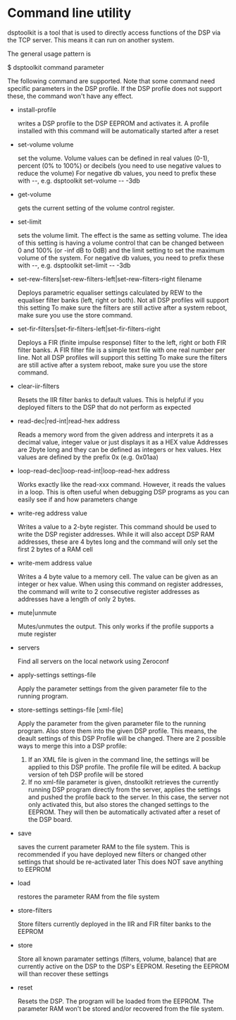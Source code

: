 Command line utility
====================

dsptoolkit is a tool that is used to directly access functions of the DSP 
via the TCP server. This means it can run on another system.

The general usage pattern is

$ dsptoolkit command parameter

The following command are supported. Note that some command need specific 
parameters in the DSP profile. If the DSP profile does not support these,
the command won't have any effect.

* install-profile

  writes a DSP profile to the DSP EEPROM and activates it. A profile 
  installed with this command will be automatically started after a reset
  
* set-volume volume

  set the volume. Volume values can be defined in real values (0-1), 
  percent (0% to 100%) or decibels (you need to use negative values to 
  reduce the volume)
  For negative db values, you need to prefix these with --, e.g.
    dsptoolkit set-volume -- -3db

* get-volume

  gets the current setting of the volume control register. 

* set-limit

  sets the volume limit. The effect is the same as setting volume. The 
  idea of this setting is having a volume control that can be changed 
  between 0 and 100% (or -inf dB to 0dB) and the limit setting to set 
  the maximum volume of the system.
  For negative db values, you need to prefix these with --, e.g.
    dsptoolkit set-limit -- -3db

* set-rew-filters|set-rew-filters-left|set-rew-filters-right filename

  Deploys parametric equaliser settings calculated by REW to the 
  equaliser filter banks (left, right or both).
  Not all DSP profiles will support this setting
  To make sure the filters are still active after a system reboot, make 
  sure you use the store command.

* set-fir-filters|set-fir-filters-left|set-fir-filters-right

  Deploys a FIR (finite impulse response) filter to the left, right or 
  both FIR filter banks.
  A FIR filter file is a simple text file with one real number per line.
  Not all DSP profiles will support this setting
  To make sure the filters are still active after a system reboot, make 
  sure you use the store command.

* clear-iir-filters

  Resets the IIR filter banks to default values. This is helpful if you 
  deployed filters to the DSP that do not perform as expected

* read-dec|red-int|read-hex address

  Reads a memory word from the given address and interprets it as a 
  decimal value, integer value or just displays it as a HEX value
  Addresses are 2byte long and they can be defined as integers or hex 
  values.
  Hex values are defined by the prefix 0x (e.g. 0x01aa)

* loop-read-dec|loop-read-int|loop-read-hex address
  
  Works exactly like the read-xxx command. However, it reads the values 
  in a loop. This is often useful when debugging DSP programs as you can 
  easily see if and how parameters change

* write-reg address value

  Writes a value to a 2-byte register. This command should be used to 
  write the DSP register addresses. While it will also accept DSP RAM 
  addresses, these are 4 bytes long and the command will only set the 
  first 2 bytes of a RAM cell

* write-mem address value

  Writes a 4 byte value to a memory cell.
  The value can be given as an integer or hex value. 
  When using this command on register addresses, the command will write 
  to 2 consecutive register addresses as addresses have a length of 
  only 2 bytes.
  
* mute|unmute
 
  Mutes/unmutes the output. This only works if the profile supports
  a mute register

* servers

  Find all servers on the local network using Zeroconf
  
* apply-settings settings-file

  Apply the parameter settings from the given parameter file to the 
  running program. 
  
* store-settings settings-file [xml-file]

  Apply the parameter from the given parameter file to the 
  running program. Also store them into the given DSP profile. 
  This means, the deault settings of this DSP Profile will be changed.
  There are 2 possible ways to merge this into a DSP profile:
  1. If an XML file is given in the command line, the settings will be
     applied to this DSP profile. The profile file will be edited. 
     A backup version of teh DSP profile will be stored
  2. If no xml-file parameter is given, dnstoolkit retrieves the 
     currently running DSP program directly from the server, applies
     the settings and pushed the profile back to the server. In this
     case, the server not only activated this, but also stores the
     changed settings to the EEPROM. They will then be automatically
     activated after a reset of the DSP board.     

* save

  saves the current parameter RAM to the file system. This is recommended 
  if you have deployed new filters or changed other settings that 
  should be re-activated later
  This does NOT save anything to EEPROM

* load

  restores the parameter RAM from the file system

* store-filters

  Store filters currently deployed in the IIR and FIR filter banks to 
  the EEPROM
  
* store

  Store all known paramater settings (filters, volume, balance) that
  are currently active on the DSP to the DSP's EEPROM.
  Reseting the EEPROM will than recover these settings
  

* reset

  Resets the DSP. The program will be loaded from the EEPROM. The 
  parameter RAM won't be stored and/or recovered from the file system.

